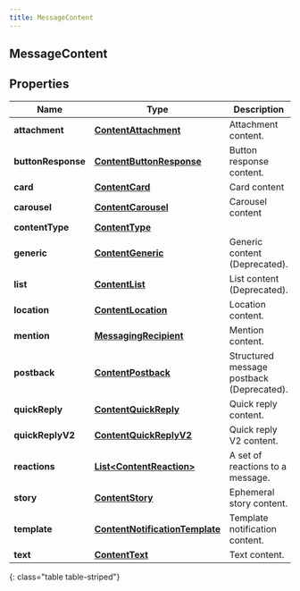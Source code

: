 ```yaml
---
title: MessageContent
---
```

## MessageContent


## Properties

| Name | Type | Description | Notes |
| ------------ | ------------- | ------------- | ------------- |
| **attachment** | <!----><!---->[**ContentAttachment**](ContentAttachment.html)<!----> | Attachment content. |  [optional] |
| **buttonResponse** | <!----><!---->[**ContentButtonResponse**](ContentButtonResponse.html)<!----> | Button response content. |  [optional] |
| **card** | <!----><!---->[**ContentCard**](ContentCard.html)<!----> | Card content |  [optional] |
| **carousel** | <!----><!---->[**ContentCarousel**](ContentCarousel.html)<!----> | Carousel content |  [optional] |
| **contentType** | <!----><!---->[**ContentType**](ContentType.html)<!----> |  |  |
| **generic** | <!----><!---->[**ContentGeneric**](ContentGeneric.html)<!----> | Generic content (Deprecated). |  [optional] |
| **list** | <!----><!---->[**ContentList**](ContentList.html)<!----> | List content (Deprecated). |  [optional] |
| **location** | <!----><!---->[**ContentLocation**](ContentLocation.html)<!----> | Location content. |  [optional] |
| **mention** | <!----><!---->[**MessagingRecipient**](MessagingRecipient.html)<!----> | Mention content. |  [optional] |
| **postback** | <!----><!---->[**ContentPostback**](ContentPostback.html)<!----> | Structured message postback (Deprecated). |  [optional] |
| **quickReply** | <!----><!---->[**ContentQuickReply**](ContentQuickReply.html)<!----> | Quick reply content. |  [optional] |
| **quickReplyV2** | <!----><!---->[**ContentQuickReplyV2**](ContentQuickReplyV2.html)<!----> | Quick reply V2 content. |  [optional] |
| **reactions** | <!----><!---->[**List&lt;ContentReaction&gt;**](ContentReaction.html)<!----> | A set of reactions to a message. |  [optional] |
| **story** | <!----><!---->[**ContentStory**](ContentStory.html)<!----> | Ephemeral story content. |  [optional] |
| **template** | <!----><!---->[**ContentNotificationTemplate**](ContentNotificationTemplate.html)<!----> | Template notification content. |  [optional] |
| **text** | <!----><!---->[**ContentText**](ContentText.html)<!----> | Text content. |  [optional] |
{: class="table table-striped"}




